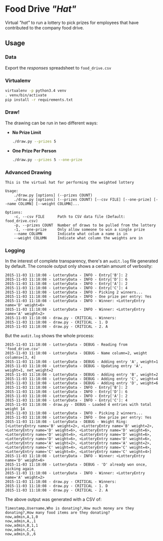 # Food Drive *"Hat"*

Virtual *"hat"* to run a lottery to pick prizes for employees that have
contributed to the company food drive.

## Usage
### Data
Export the *responses* spreadsheet to `food_drive.csv`

### Virtualenv

```sh
virtualenv -p python3.4 venv
. venv/bin/activate
pip install -r requirements.txt
```

### Draw!
The drawing can be run in two different ways:

- **No Prize Limit**

    ```sh
    ./draw.py --prizes 5
    ```

- **One Prize Per Person**

    ```sh
    ./draw.py --prizes 5 --one-prize
    ```

### Advanced Drawing

```
This is the virtual hat for performing the weighted lottery

Usage:
    ./draw.py [options] (--prizes COUNT)
    ./draw.py [options] (--prizes COUNT) [--csv FILE] [--one-prize] [--name COLUMN] [--weight COLUMN]...

Options:
    -c, --csv FILE      Path to CSV data file (Default: food_drive.csv)
    -p, --prizes COUNT  Number of draws to be pulled from the lottery
    -1, --one-prize     Only allow someone to win a single prize
    --name COLUMN       Indicate what colum a name is in
    --weight COLUMN     Indicate what column the weights are in
```

### Logging
In the interest of complete transparency, there's an `audit.log` file generated
by default.  The console output only shows a certain amount of verbosity:

```
2015-11-03 11:18:08 - LotteryData - INFO - Entry['B']: 2
2015-11-03 11:18:08 - LotteryData - INFO - Entry['D']: 6
2015-11-03 11:18:08 - LotteryData - INFO - Entry['A']: 2
2015-11-03 11:18:08 - LotteryData - INFO - Entry['C']: 4
2015-11-03 11:18:08 - LotteryData - INFO - Picking 2 winners...
2015-11-03 11:18:08 - LotteryData - INFO - One prize per entry: Yes
2015-11-03 11:18:08 - LotteryData - INFO - Winner: <LotteryEntry name='D' weight=6>
2015-11-03 11:18:08 - LotteryData - INFO - Winner: <LotteryEntry name='A' weight=2>
2015-11-03 11:18:08 - draw.py - CRITICAL - Winners:
2015-11-03 11:18:08 - draw.py - CRITICAL - 1. D
2015-11-03 11:18:08 - draw.py - CRITICAL - 2. A
```

But the `audit.log` shows the whole process:

```
2015-11-03 11:18:08 - LotteryData - DEBUG - Reading from 'food_drive.csv'
2015-11-03 11:18:08 - LotteryData - DEBUG - Name column=2, weight columns=[3, 4]
2015-11-03 11:18:08 - LotteryData - DEBUG - Adding entry 'A', weight=1
2015-11-03 11:18:08 - LotteryData - DEBUG - Updating entry 'A', weight=1, net_weight=2
2015-11-03 11:18:08 - LotteryData - DEBUG - Adding entry 'B', weight=2
2015-11-03 11:18:08 - LotteryData - DEBUG - Adding entry 'C', weight=4
2015-11-03 11:18:08 - LotteryData - DEBUG - Adding entry 'D', weight=6
2015-11-03 11:18:08 - LotteryData - INFO - Entry['B']: 2
2015-11-03 11:18:08 - LotteryData - INFO - Entry['D']: 6
2015-11-03 11:18:08 - LotteryData - INFO - Entry['A']: 2
2015-11-03 11:18:08 - LotteryData - INFO - Entry['C']: 4
2015-11-03 11:18:08 - draw.py - DEBUG - Loaded 4 entries with total weight 14
2015-11-03 11:18:08 - LotteryData - INFO - Picking 2 winners...
2015-11-03 11:18:08 - LotteryData - INFO - One prize per entry: Yes
2015-11-03 11:18:08 - LotteryData - DEBUG - Weight Ring: [<LotteryEntry name='B' weight=2>, <LotteryEntry name='B' weight=2>, <LotteryEntry name='D' weight=6>, <LotteryEntry name='D' weight=6>, <LotteryEntry name='D' weight=6>, <LotteryEntry name='D' weight=6>, <LotteryEntry name='D' weight=6>, <LotteryEntry name='D' weight=6>, <LotteryEntry name='A' weight=2>, <LotteryEntry name='A' weight=2>, <LotteryEntry name='C' weight=4>, <LotteryEntry name='C' weight=4>, <LotteryEntry name='C' weight=4>, <LotteryEntry name='C' weight=4>]
2015-11-03 11:18:08 - LotteryData - INFO - Winner: <LotteryEntry name='D' weight=6>
2015-11-03 11:18:08 - LotteryData - DEBUG - 'D' already won once, picking again
2015-11-03 11:18:08 - LotteryData - INFO - Winner: <LotteryEntry name='A' weight=2>
2015-11-03 11:18:08 - draw.py - CRITICAL - Winners:
2015-11-03 11:18:08 - draw.py - CRITICAL - 1. D
2015-11-03 11:18:08 - draw.py - CRITICAL - 2. A
```

The above output was generated with a CSV of:

```
Timestamp,Username,Who is donating?,How much money are they donating?,How many food items are they donating?
now,admin,A,1,0
now,admin,A,,1
now,admin,B,1,1
now,admin,C,4,
now,admin,D,,6
```
